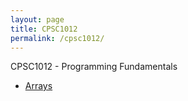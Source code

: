 ```yaml
---
layout: page
title: CPSC1012
permalink: /cpsc1012/
---
```


CPSC1012 - Programming Fundamentals




- [Arrays](./CPSC1012_Arrays.markdown)

